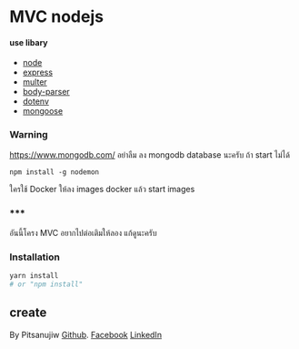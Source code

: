 # MVC nodejs

#### use libary

- [node](https://nodejs.org/en/)
- [express](expressjs.com)
- [multer](https://www.npmjs.com/package/multer)
- [body-parser](https://www.npmjs.com/package/body-parser)
- [dotenv](https://www.npmjs.com/package/dotenv)
- [mongoose](https://mongoosejs.com/)

### Warning

https://www.mongodb.com/
อย่าลืม ลง mongodb database นะครับ ถ้า start ไม่ได้

```
npm install -g nodemon
```

ใครใช้ Docker ให้ลง images docker แล้ว start images

### \*\*\*

อันนี้โครง MVC อยากไปต่อเติมให้ลอง แก้ดูนะครับ

### Installation

```bash
yarn install
# or "npm install"
```

## create

By Pitsanujiw
[Github](https://github.com/pitsanujiw).
[Facebook](https://www.facebook.com/pitsanujiww)
[LinkedIn](https://linkedin.com/in/pitsanujiw/)
